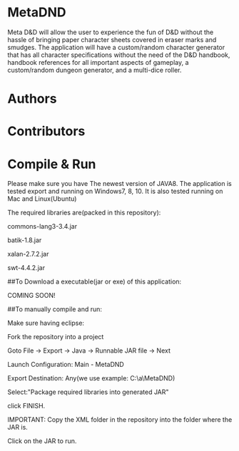 # MetaDND
Meta D&amp;D will allow the user to experience the fun of D&amp;D without the hassle of bringing paper character sheets covered in eraser marks and smudges. The application will have a custom/random character generator that has all character specifications without the need of the D&amp;D handbook, handbook references for all important aspects of gameplay, a custom/random dungeon generator, and a multi-dice roller.

# Authors
  
# Contributors

# Compile & Run

Please make sure you have The newest version of JAVA8.
The application is tested export and running on Windows7, 8, 10.
It is also tested running on Mac and Linux(Ubuntu)

The required libraries are(packed in this repository):

  commons-lang3-3.4.jar
  
  batik-1.8.jar
  
  xalan-2.7.2.jar
  
  swt-4.4.2.jar
  
##To Download a executable(jar or exe) of this application:

  COMING SOON!
  
##To manually compile and run:

  Make sure having eclipse:
  
  Fork the repository into a project
  
  Goto File -> Export -> Java -> Runnable JAR file -> Next
  
  Launch Configuration: Main - MetaDND
  
  Export Destination: Any(we use example: C:\a\MetaDND)
  
  Select:"Package required libraries into generated JAR"
  
  click FINISH.
  
  IMPORTANT: Copy the XML folder in the repository into the folder where the JAR is.
  
  Click on the JAR to run.
  
